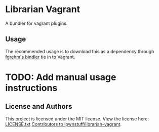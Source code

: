 # Librarian Vagrant
A bundler for vagrant plugins.

## Usage
The recommended usage is to download this as a dependency through
[fgrehm's bindler](https://github.com/fgrehm/bindler) tie in to Vagrant.

# TODO: Add manual usage instructions

## License and Authors
This project is licensed under the MIT license. View the license here:
[LICENSE.txt](LICENSE.txt)
[Contributors to ipwnstuff/librarian-vagrant](https://github.com/ipwnstuff/librarian-vagrant/graphs/contributors).
